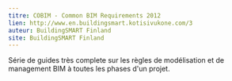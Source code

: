 ```yaml
---
titre: COBIM - Common BIM Requirements 2012
lien: http://www.en.buildingsmart.kotisivukone.com/3
auteur: BuildingSMART Finland
site: BuildingSMART Finland
---
```


Série de guides très complete sur les règles de modélisation et de management BIM à toutes les phases d'un projet.
